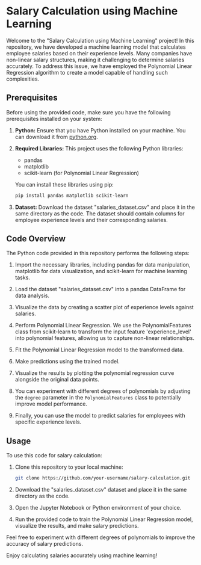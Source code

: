 # Salary Calculation using Machine Learning

Welcome to the "Salary Calculation using Machine Learning" project! In this repository, we have developed a machine learning model that calculates employee salaries based on their experience levels. Many companies have non-linear salary structures, making it challenging to determine salaries accurately. To address this issue, we have employed the Polynomial Linear Regression algorithm to create a model capable of handling such complexities.

## Prerequisites

Before using the provided code, make sure you have the following prerequisites installed on your system:

1. **Python:** Ensure that you have Python installed on your machine. You can download it from [python.org](https://www.python.org/downloads/).

2. **Required Libraries:** This project uses the following Python libraries:
   - pandas
   - matplotlib
   - scikit-learn (for Polynomial Linear Regression)

   You can install these libraries using pip:

   ```bash
   pip install pandas matplotlib scikit-learn
   ```

3. **Dataset:** Download the dataset "salaries_dataset.csv" and place it in the same directory as the code. The dataset should contain columns for employee experience levels and their corresponding salaries.

## Code Overview

The Python code provided in this repository performs the following steps:

1. Import the necessary libraries, including pandas for data manipulation, matplotlib for data visualization, and scikit-learn for machine learning tasks.

2. Load the dataset "salaries_dataset.csv" into a pandas DataFrame for data analysis.

3. Visualize the data by creating a scatter plot of experience levels against salaries.

4. Perform Polynomial Linear Regression. We use the PolynomialFeatures class from scikit-learn to transform the input feature 'experience_level' into polynomial features, allowing us to capture non-linear relationships.

5. Fit the Polynomial Linear Regression model to the transformed data.

6. Make predictions using the trained model.

7. Visualize the results by plotting the polynomial regression curve alongside the original data points.

8. You can experiment with different degrees of polynomials by adjusting the `degree` parameter in the `PolynomialFeatures` class to potentially improve model performance.

9. Finally, you can use the model to predict salaries for employees with specific experience levels.

## Usage

To use this code for salary calculation:

1. Clone this repository to your local machine:

   ```bash
   git clone https://github.com/your-username/salary-calculation.git
   ```

2. Download the "salaries_dataset.csv" dataset and place it in the same directory as the code.

3. Open the Jupyter Notebook or Python environment of your choice.

4. Run the provided code to train the Polynomial Linear Regression model, visualize the results, and make salary predictions.

Feel free to experiment with different degrees of polynomials to improve the accuracy of salary predictions.

Enjoy calculating salaries accurately using machine learning!

